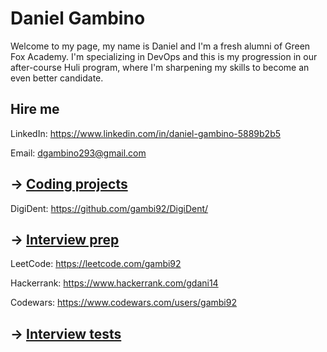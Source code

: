 # Daniel Gambino
Welcome to my page, my name is Daniel and I'm a fresh alumni of Green Fox Academy. I'm specializing in DevOps and this is my progression in our after-course Huli program, where I'm sharpening my skills to become an even better candidate.

## Hire me
LinkedIn: https://www.linkedin.com/in/daniel-gambino-5889b2b5

Email: dgambino293@gmail.com

## &rarr; [Coding projects](https://github.com/green-fox-academy/definitions/tree/master/project-phase/huli/coding-projects)
DigiDent: https://github.com/gambi92/DigiDent/

## &rarr; [Interview prep](https://github.com/green-fox-academy/teaching-materials/tree/master/interview)
LeetCode: https://leetcode.com/gambi92

Hackerrank: https://www.hackerrank.com/gdani14

Codewars: https://www.codewars.com/users/gambi92

## &rarr; [Interview tests](https://github.com/green-fox-academy/teaching-materials/tree/master/project-phase/tech-interview-tests)



